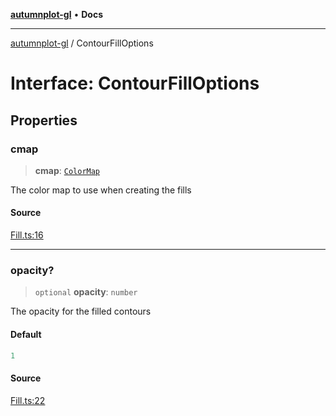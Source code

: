[**autumnplot-gl**](../index.md) • **Docs**

***

[autumnplot-gl](../globals.md) / ContourFillOptions

# Interface: ContourFillOptions

## Properties

### cmap

> **cmap**: [`ColorMap`](../classes/ColorMap.md)

The color map to use when creating the fills

#### Source

[Fill.ts:16](https://github.com/tsupinie/autumnplot-gl/blob/7275cfd3c408281ebdf9877f1a2a5b354d6cd87f/src/Fill.ts#L16)

***

### opacity?

> `optional` **opacity**: `number`

The opacity for the filled contours

#### Default

```ts
1
```

#### Source

[Fill.ts:22](https://github.com/tsupinie/autumnplot-gl/blob/7275cfd3c408281ebdf9877f1a2a5b354d6cd87f/src/Fill.ts#L22)
